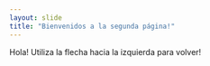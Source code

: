 ```yaml
---
layout: slide
title: "Bienvenidos a la segunda página!"
---
```

Hola!
Utiliza la flecha hacia la izquierda para volver!